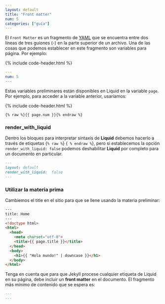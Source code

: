 ```yaml
---
layout: default
title: "Front matter"
num: 5
categories: ["guía"]
---
```


El `Front Matter` es un fragmento de [YAML](https://yaml.org/) que se encuentra entre dos líneas de tres guiones (*-*) en la parte superior de un archivo. Una de las cosas que podemos establecer en este fragmento son variables para página. Por ejemplo:  

{% include code-header.html %}
```yml
---
num: 5
---
```

Estas variables preliminares están disponibles en Liquid en la variable `page`. Por ejemplo, para acceder a la variable anterior, usaríamos:  

{% include code-header.html %}
```liquid
{% raw %}{{ page.num }}{% endraw %}
```


### render_with_liquid

Dentro los bloques para interpretar sintaxis de **Liquid** debemos hacerlo a través de etiquetas {`% raw %`} {` % endraw %`}, pero si establecemos la opción `render_with_liquid: false` podemos deshabilitar **Liquid** por completo para un documento en particular. 


````markdown
---
layout: default
render_with_liquid:  false
---
````

### Utilizar la materia prima

Cambiemos el <span class="tag">title</span> en el sitio para que se llene usando la materia preliminar:  

```html
---
title: Home
---
<!doctype html>
<html>
  <head>
    <meta charset="utf-8">
    <title>{{ page.title }}</title>
  </head>
  <body>
    <h1>{{ "Hola mundo!" | downcase }}</h1>
  </body>
</html>
```
Tenga en cuenta que para que Jekyll procese cualquier etiqueta de Liquid en su página, debe incluir un **front matter** en el documento. El fragmento más mínimo de contenido que se espera es:  


````markdown
---
---
````